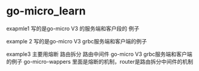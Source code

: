 # go-micro_learn

exapmle1 写的是go-micro V3  的服务端和客户段的 例子

example 2 写的是go-micro V3  grbc服务端和客户端的例子

example3 主要用熔断 路由拆分 路由中间件  go-micro V3  grbc服务端和客户端的例子  go-micro-wappers 里面是熔断的机制，router是路由拆分中间件的机制
